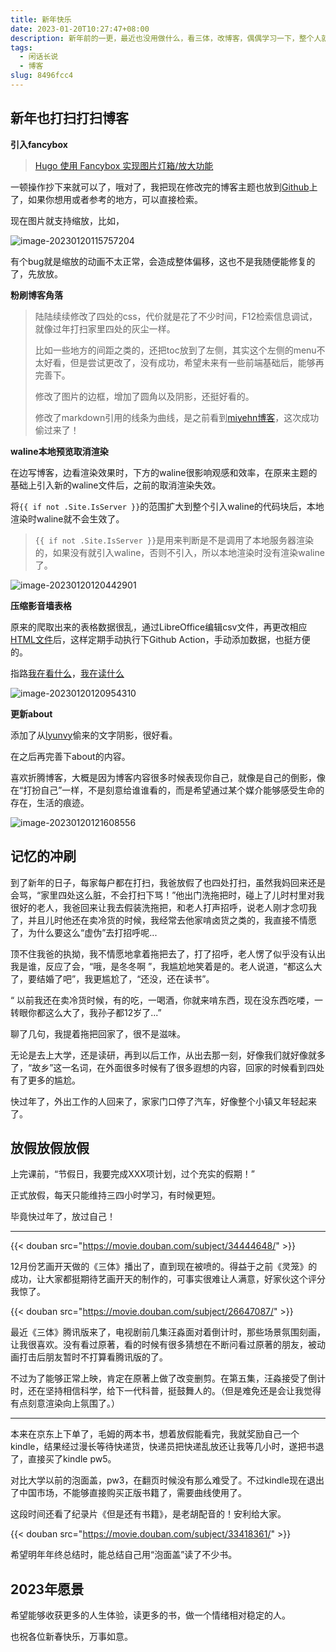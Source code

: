 ```yaml
---
title: 新年快乐
date: 2023-01-20T10:27:47+08:00
description: 新年前的一更，最近也没用做什么，看三体，改博客，偶偶学习一下，整个人就是放假的状态。
tags:
  - 闲话长说
  - 博客
slug: 8496fcc4
---
```


## 新年也打扫打扫博客

**引入fancybox**

> [Hugo 使用 Fancybox 实现图片灯箱/放大功能](https://atpx.com/hugo-fancybox/)

一顿操作抄下来就可以了，哦对了，我把现在修改完的博客主题也放到[Github](https://github.com/shixiaocaia/Hugo-theme-Cactus-mod)上了，如果你想用或者参考的地方，可以直接检索。

现在图片就支持缩放，比如，

![image-20230120115757204](https://bu.dusays.com/2023/01/20/63ca114f528b4.png)

有个bug就是缩放的动画不太正常，会造成整体偏移，这也不是我随便能修复的了，先放放。

**粉刷博客角落**

> 陆陆续续修改了四处的css，代价就是花了不少时间，F12检索信息调试，就像过年打扫家里四处的灰尘一样。
>
> 比如一些地方的间距之类的，还把toc放到了左侧，其实这个左侧的menu不太好看，但是尝试更改了，没有成功，希望未来有一些前端基础后，能够再完善下。
>
> 修改了图片的边框，增加了圆角以及阴影，还挺好看的。
>
> 修改了markdown引用的线条为曲线，是之前看到[miyehn博客](https://miyehn.me/blog/)，这次成功偷过来了！

**waline本地预览取消渲染**

在边写博客，边看渲染效果时，下方的waline很影响观感和效率，在原来主题的基础上引入新的waline文件后，之前的取消渲染失效。

将`{{ if not .Site.IsServer }}`的范围扩大到整个引入waline的代码块后，本地渲染时waline就不会生效了。

> `{{ if not .Site.IsServer }}`是用来判断是不是调用了本地服务器渲染的，如果没有就引入waline，否则不引入，所以本地渲染时没有渲染waline了。

![image-20230120120442901](https://bu.dusays.com/2023/01/20/63ca12ddbd536.png)

**压缩影音墙表格**

原来的爬取出来的表格数据很乱，通过LibreOffice编辑csv文件，再更改相应[HTML文件](https://github.com/shixiaocaia/Hugo-theme-Cactus-mod/tree/main/layouts/_default)后，这样定期手动执行下Github Action，手动添加数据，也挺方便的。

指路[我在看什么](https://shixiaocaia.fun/movies/)，[我在读什么](https://shixiaocaia.fun/books/)

![image-20230120120954310](https://bu.dusays.com/2023/01/20/63ca1415beaad.png)

**更新about**

添加了从[lyunvy](https://lyunvy.top/)偷来的文字阴影，很好看。

在之后再完善下about的内容。

喜欢折腾博客，大概是因为博客内容很多时候表现你自己，就像是自己的倒影，像在“打扮自己”一样，不是刻意给谁谁看的，而是希望通过某个媒介能够感受生命的存在，生活的痕迹。

![image-20230120121608556](https://bu.dusays.com/2023/01/20/63ca158cc7980.png)

## 记忆的冲刷

到了新年的日子，每家每户都在打扫，我爸放假了也四处打扫，虽然我妈回来还是会骂，“家里四处这么脏，不会打扫下骂！”他出门洗拖把时，碰上了儿时村里对我很好的老人，我爸回来让我去假装洗拖把，和老人打声招呼，说老人刚才念叨我了，并且儿时他还在卖冷货的时候，我经常去他家啃卤货之类的，我直接不情愿了，为什么要这么“虚伪”去打招呼呢...

顶不住我爸的执拗，我不情愿地拿着拖把去了，打了招呼，老人愣了似乎没有认出我是谁，反应了会，“哦，是冬冬啊 ”，我尴尬地笑着是的。老人说道，“都这么大了，要结婚了吧”，我更尴尬了，“还没，还在读书”。

“ 以前我还在卖冷货时候，有的吃，一喝酒，你就来啃东西，现在没东西吃喽，一转眼你都这么大了，我孙子都12岁了...”

聊了几句，我提着拖把回家了，很不是滋味。

无论是去上大学，还是读研，再到以后工作，从出去那一刻，好像我们就好像就多了，“故乡”这一名词，在外面很多时候有了很多遐想的内容，回家的时候看到四处有了更多的尴尬。

快过年了，外出工作的人回来了，家家门口停了汽车，好像整个小镇又年轻起来了。

## 放假放假放假

上完课前，“节假日，我要完成XXX项计划，过个充实的假期！”

正式放假，每天只能维持三四小时学习，有时候更短。

毕竟快过年了，放过自己！

---

{{< douban src="https://movie.douban.com/subject/34444648/" >}}

12月份艺画开天做的《三体》播出了，直到现在被喷的。得益于之前《灵笼》的成功，让大家都挺期待艺画开天的制作的，可事实很难让人满意，好家伙这个评分我惊了。

{{< douban src="https://movie.douban.com/subject/26647087/" >}}

最近《三体》腾讯版来了，电视剧前几集汪淼面对着倒计时，那些场景氛围刻画，让我很喜欢。没有看过原著，看的时候有很多猜想在不断问看过原著的朋友，被动画打击后朋友暂时不打算看腾讯版的了。

不过为了能够正常上映，肯定在原著上做了改变删剪。在第五集，汪淼接受了倒计时，还在坚持相信科学，给下一代科普，挺鼓舞人的。（但是难免还是会让我觉得有点刻意渲染向上氛围了。）

---

本来在京东上下单了，毛姆的两本书，想着放假能看完，我就奖励自己一个kindle，结果经过漫长等待快递货，快递员把快递乱放还让我等几小时，遂把书退了，直接买了kindle pw5。

对比大学以前的泡面盖，pw3，在翻页时候没有那么难受了。不过kindle现在退出了中国市场，不能够直接购买正版书籍了，需要曲线使用了。

这段时间还看了纪录片《但是还有书籍》，是老胡配音的！安利给大家。

{{< douban src="https://movie.douban.com/subject/33418361/" >}}

希望明年年终总结时，能总结自己用“泡面盖”读了不少书。

## 2023年愿景

希望能够收获更多的人生体验，读更多的书，做一个情绪相对稳定的人。

也祝各位新春快乐，万事如意。

